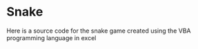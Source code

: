# Snake
Here is a source code for the snake game created using the VBA programming language in excel

